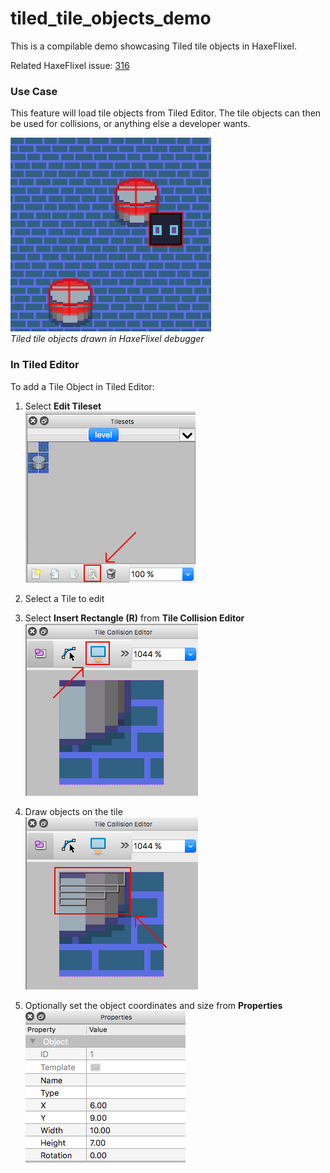 # tiled\_tile\_objects\_demo

This is a compilable demo showcasing Tiled tile objects in HaxeFlixel.

Related HaxeFlixel issue: [316](https://github.com/HaxeFlixel/flixel-addons/issues/316)  

### Use Case

This feature will load tile objects from Tiled Editor. The tile objects can then be used for collisions, or anything else a developer wants.

![Tiled Editor Demo](assets/html_images/tiled_five.png)  
*Tiled tile objects drawn in HaxeFlixel debugger*

### In Tiled Editor

To add a Tile Object in Tiled Editor:

1. Select **Edit Tileset**  
![Tiled Editor Edit Tileset](assets/html_images/tiled_one.png)

2. Select a Tile to edit
3. Select **Insert Rectangle (R)** from **Tile Collision Editor**  
![Tiled Editor Insert Rectangle](assets/html_images/tiled_two.png)

4. Draw objects on the tile  
![Tiled Editor Draw Objects](assets/html_images/tiled_three.png)

5. Optionally set the object coordinates and size from **Properties**  
![Tiled Editor Optional](assets/html_images/tiled_four.png)